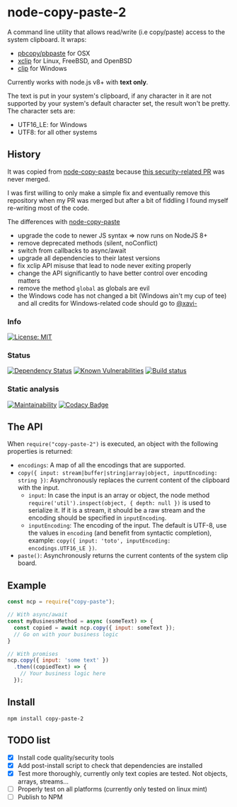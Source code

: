 node-copy-paste-2
=================

A command line utility that allows read/write (i.e copy/paste) access to the system clipboard. It wraps:
- [pbcopy/pbpaste](https://developer.apple.com/library/mac/#documentation/Darwin/Reference/Manpages/man1/pbcopy.1.htmlhttps://coderwall.com/p/osbzzq/copy-files-to-clipboard-using-command-line-on-osx) for OSX
- [xclip](https://github.com/astrand/xclip) for Linux, FreeBSD, and OpenBSD
- [clip](https://www.labnol.org/software/copy-command-output-to-clipboard/2506/) for Windows

Currently works with node.js v8+ with __text only__.

The text is put in your system's clipboard, if any character in it are not supported by your system's default character set, the result won't be pretty.
The character sets are:
- UTF16_LE: for Windows
- UTF8: for all other systems

## History

It was copied from [node-copy-paste](https://github.com/xavi-/node-copy-paste) because [this security-related PR](https://github.com/xavi-/node-copy-paste/pull/64) was never merged.

I was first willing to only make a simple fix and eventually remove this repository when my PR was merged but after a bit of fiddling I found myself re-writing most of the code.

The differences with [node-copy-paste](https://github.com/xavi-/node-copy-paste)
- upgrade the code to newer JS syntax => now runs on NodeJS 8+
- remove deprecated methods (silent, noConflict)
- switch from callbacks to async/await
- upgrade all dependencies to their latest versions
- fix xclip API misuse that lead to node never exiting properly
- change the API significantly to have better control over encoding matters
- remove the method `global` as globals are evil
- the Windows code has not changed a bit (Windows ain't my cup of tee) and all credits for Windows-related code should go to [@xavi-](https://github.com/xavi-)

### Info

[![License: MIT](https://img.shields.io/badge/License-MIT-yellow.svg)](https://opensource.org/licenses/MIT)

### Status

[![Dependency Status](https://david-dm.org/quilicicf/node-copy-paste-2.svg)](https://david-dm.org/quilicicf/node-copy-paste-2)
[![Known Vulnerabilities](https://snyk.io/test/github/quilicicf/node-copy-paste-2/badge.svg)](https://snyk.io/test/github/quilicicf/node-copy-paste-2)
[![Build status](https://travis-ci.org/quilicicf/node-copy-paste-2.svg?branch=master)](https://travis-ci.org/quilicicf/node-copy-paste-2/builds)

### Static analysis

[![Maintainability](https://api.codeclimate.com/v1/badges/2bf960c70aaa4b2cd265/maintainability)](https://codeclimate.com/github/quilicicf/node-copy-paste-2/maintainability)
[![Codacy Badge](https://api.codacy.com/project/badge/Grade/35066131d7674dd48c450305faabd632)](https://www.codacy.com/app/quilicicf/node-copy-paste-2?utm_source=github.com&amp;utm_medium=referral&amp;utm_content=quilicicf/node-copy-paste-2&amp;utm_campaign=Badge_Grade)

## The API

When `require("copy-paste-2")` is executed, an object with the following properties is returned:

- `encodings`: A map of all the encodings that are supported.
- `copy({ input: stream|buffer|string|array|object, inputEncoding: string })`: Asynchronously replaces the current content of the clipboard with the input.
  - `input`: In case the input is an array or object, the node method `require('util').inspect(object, { depth: null })` is used to serialize it. If it is a stream, it should be a raw stream and the encoding should be specified in `inputEncoding`.
  - `inputEncoding`: The encoding of the input. The default is UTF-8, use the values in `encoding` (and benefit from syntactic completion), example: `copy({ input: 'toto', inputEncoding: encodings.UTF16_LE })`.
- `paste()`: Asynchronously returns the current contents of the system clip board.

## Example

```js
const ncp = require("copy-paste");

// With async/await
const myBusinessMethod = async (someText) => {
  const copied = await ncp.copy({ input: someText });
  // Go on with your business logic
}

// With promises
ncp.copy({ input: 'some text' })
  .then((copiedText) => {
    // Your business logic here
  });
```

## Install

```
npm install copy-paste-2
```

## TODO list

- [x] Install code quality/security tools
- [x] Add post-install script to check that dependencies are installed
- [x] Test more thoroughly, currently only text copies are tested. Not objects, arrays, streams...
- [ ] Properly test on all platforms (currently only tested on linux mint)
- [ ] Publish to NPM
